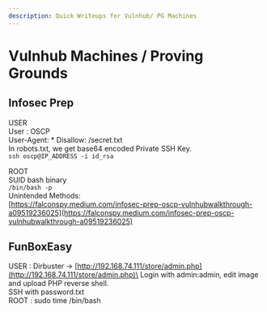 ```yaml
---
description: Quick Writeups for Vulnhub/ PG Machines
---
```


# Vulnhub Machines / Proving Grounds

## Infosec Prep

USER\
User : OSCP\
User-Agent: \* Disallow: /secret.txt\
In robots.txt, we get base64 encoded Private SSH Key.\
`ssh oscp@IP_ADDRESS -i id_rsa`&#x20;

ROOT\
SUID bash binary\
`/bin/bash -p`\
Unintended Methods:\
[https://falconspy.medium.com/infosec-prep-oscp-vulnhubwalkthrough-a09519236025](https://falconspy.medium.com/infosec-prep-oscp-vulnhubwalkthrough-a09519236025)

## FunBoxEasy

USER : Dirbuster ->  [http://192.168.74.111/store/admin.php](http://192.168.74.111/store/admin.php)\
Login with admin:admin, edit image and upload PHP reverse shell.\
SSH with password.txt \
ROOT : sudo time /bin/bash







